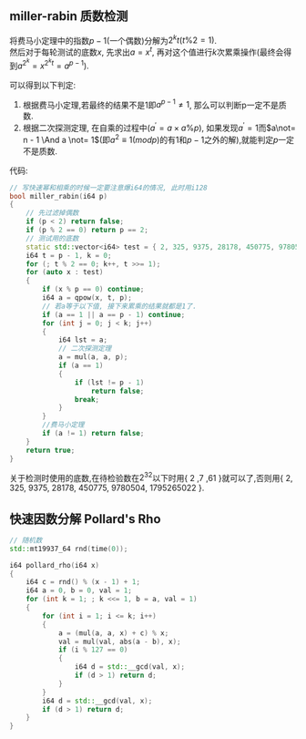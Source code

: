 ## miller-rabin 质数检测

将费马小定理中的指数$p - 1$(一个偶数)分解为$2 ^ k t(t\%2=1)$.  
然后对于每轮测试的底数$x$, 先求出$a = x^{t}$, 再对这个值进行$k$次累乘操作(最终会得到$a^{2^k} = x^{2^kt} = a ^{p - 1}$).

可以得到以下判定:
1. 根据费马小定理,若最终的结果不是1即$a ^{p - 1} \not= 1$, 那么可以判断p一定不是质数.
2. 根据二次探测定理, 在自乘的过程中($a^{'} = a\times a  \% p$), 如果发现$a^{'}=1$而$a\not= n - 1 \And a \not= 1$(即$a^{2} \equiv 1(modp)$的有$1$和$p - 1$之外的解),就能判定$p$一定不是质数.

代码:
```cpp
// 写快速幂和相乘的时候一定要注意爆i64的情况, 此时用i128
bool miller_rabin(i64 p)
{
    // 先过滤掉偶数
    if (p < 2) return false;
    if (p % 2 == 0) return p == 2;
    // 测试用的底数
    static std::vector<i64> test = { 2, 325, 9375, 28178, 450775, 9780504, 1795265022 };
    i64 t = p - 1, k = 0;
    for (; t % 2 == 0; k++, t >>= 1);
    for (auto x : test)
    {
        if (x % p == 0) continue;
        i64 a = qpow(x, t, p);
        // 若a等于以下值, 接下来累乘的结果就都是1了.
        if (a == 1 || a == p - 1) continue;
        for (int j = 0; j < k; j++)
        {
            i64 lst = a;
            // 二次探测定理
            a = mul(a, a, p);
            if (a == 1)
            {
                if (lst != p - 1)
                    return false;
                break;
            }
        }
        //费马小定理
        if (a != 1) return false;
    }
    return true;
}
```
关于检测时使用的底数,在待检验数在$2^{32}$以下时用{ 2 ,7 ,61 }就可以了,否则用{ 2, 325, 9375, 28178, 450775, 9780504, 1795265022 }.

## 快速因数分解 Pollard's Rho
```cpp
// 随机数
std::mt19937_64 rnd(time(0));

i64 pollard_rho(i64 x)
{
    i64 c = rnd() % (x - 1) + 1;
    i64 a = 0, b = 0, val = 1;
    for (int k = 1; ; k <<= 1, b = a, val = 1)
    {
        for (int i = 1; i <= k; i++)
        {
            a = (mul(a, a, x) + c) % x;
            val = mul(val, abs(a - b), x);
            if (i % 127 == 0)
            {
                i64 d = std::__gcd(val, x);
                if (d > 1) return d;
            }
        }
        i64 d = std::__gcd(val, x);
        if (d > 1) return d;
    }
}
```